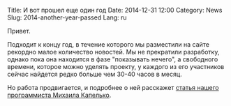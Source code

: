 Title: И вот прошел еще один год
Date: 2014-12-31 12:00
Category: News
Slug: 2014-another-year-passed
Lang: ru

Привет.

Подходит к концу год, в течение которого мы разместили на сайте рекордно малое количество новостей. Мы не прекратили разработку, однако пока она находится в фазе "показывать нечего", а свободного времени, которое можно уделять проекту, у каждого из его участников сейчас найдется редко больше чем 30-40 часов в месяц.

Но работа продвигается, и подробнее о ней расскажет [статья нашего программиста Михаила Капелько][exaggerated-expectations].

[exaggerated-expectations]: exaggerated-expectations.html

